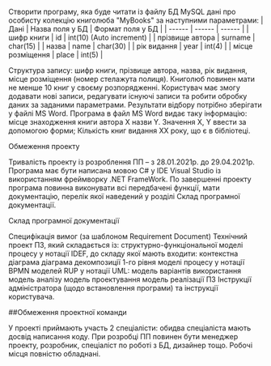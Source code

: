 Створити програму, яка буде читати із файлу БД MySQL дані про особисту колекцію книголюба "MyBooks" за наступними параметрами:
| Дані | Назва поля у БД | Формат поля у БД |
| ------ | ------ | ------ |
| шифр книги | id	| int(10) (Auto increment) |
| прізвище автора | surname	| char(15) |
| назва | name | char(30) |
| рік видання | year | int(4) |
| місце розміщення | place | int(5) |

Структура запису: шифр книги, прізвище автора, назва, рік видання, місце розміщення (номер стелажута полиця). 
Книголюб повинен мати не менше 10 книг у своєму розпорядженні.
Користувач має змогу додавати нові записи, редагувати існуючі записи  та  робити  обробку  даних за  заданими  параметрами. 
Результати відбору потрібно зберігати у файлі MS Word. 
Програма в файл MS Word видає таку інформацію:
місце знаходження  книги  автора X назви Y.
Значення X,  Y ввести за допомогою форми;
Кількість книг видання XX року, що є в бібліотеці.

Обмеження проекту

Тривалість проекту із розроблення ПП – з 28.01.2021р. до 29.04.2021р.
Програма має бути написана мовою C# у IDE Visual Studio із використанням фреймворку .NET FrameWork.
По завершенні проекту програма повинна виконувати всі передбачені функції, мати документацію, перелік якої наведений у розділі Склад програмної документації.

Склад програмної документації

Специфікація вимог (за шаблоном Requirement Document)
Технічний проект ПЗ, який складається із:
структурно-функціональної моделі процесу у нотації IDEF, до складу якої мають входити:
контекстна діаграма
діаграма декомпозиції 1-го рівня
моделі процесу у нотації BPMN
моделей RUP у нотації UML:
модель варіантів використання
модель аналізу
модель проектування
модель реалізації ПЗ
Інструкції адміністратора (щодо встановлення програми) та інструкції користувача.

##Обмеження проектної команди

У проекті приймають участь 2 спеціалісти: обидва спеціаліста мають досвід написання коду. При розробці ПП повинен бути менеджер проекту, розробник, спеціаліст по роботі з БД, дизайнер тощо. Робочі місця повністю обладнані.
